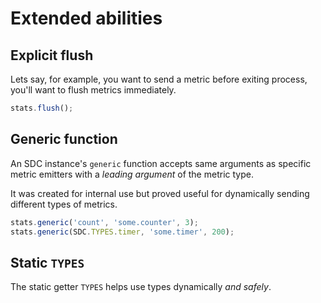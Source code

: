 # Extended abilities

## Explicit flush
Lets say, for example, you want to send a metric before exiting process, you'll want to flush metrics immediately.
```js
stats.flush();
```

## Generic function
An SDC instance's `generic` function accepts same arguments as specific metric emitters with a _leading argument_ of the metric type.

It was created for internal use but proved useful for dynamically sending different types of metrics.
```js
stats.generic('count', 'some.counter', 3);
stats.generic(SDC.TYPES.timer, 'some.timer', 200);
```

## Static `TYPES`
The static getter `TYPES` helps use types dynamically *and safely*.
